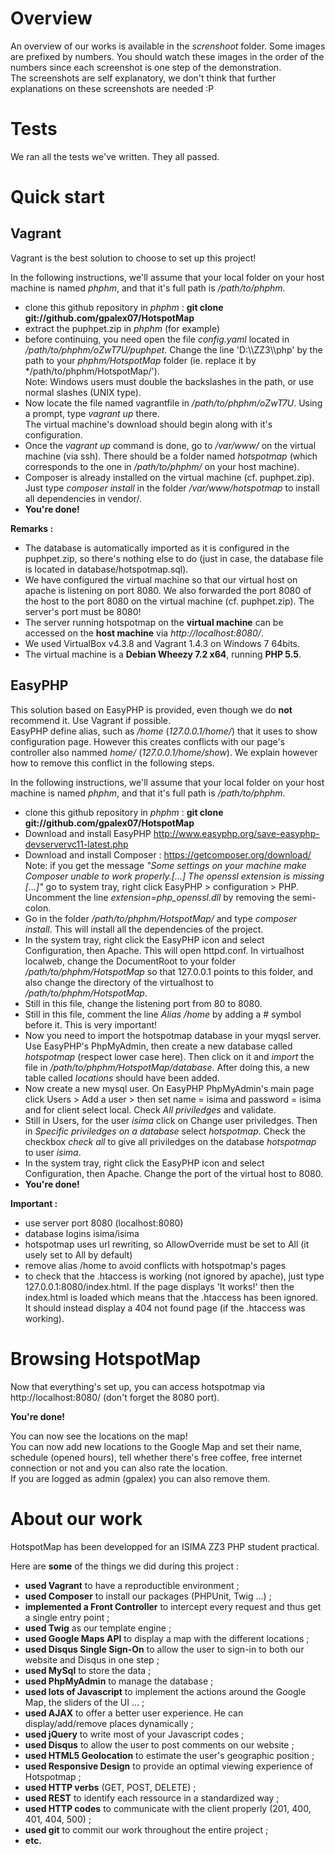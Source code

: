 Overview
=====
An overview of our works is available in the *screnshoot* folder. Some images are prefixed by numbers. You should watch these images in the order of the numbers since each screenshot is one step of the demonstration.  
The screenshots are self explanatory, we don't think that further explanations on these screenshots are needed :P

Tests
====
We ran all the tests we've written. They all passed.

Quick start
=======
Vagrant
-----------
Vagrant is the best solution to choose to set up this project!

In the following instructions, we'll assume that your local folder on your host machine is named *phphm*, and that it's full path is */path/to/phphm*.

- clone this github repository in *phphm* : **git clone git://github.com/gpalex07/HotspotMap**
- extract the puphpet.zip in *phphm* (for example)
- before continuing, you need open the file *config.yaml* located in */path/to/phphm/oZwT7U/puphpet*. Change the line 'D:\\\ZZ3\\\php' by the path to your *phphm/HotspotMap* folder (ie. replace it by */path/to/phphm/HotspotMap/').  
Note: Windows users must double the backslashes in the path, or use normal slashes (UNIX type).
- Now locate the file named vagrantfile in */path/to/phphm/oZwT7U*. Using a prompt, type *vagrant up* there.  
The virtual machine's download should begin along with it's configuration.
- Once the *vagrant up* command is done, go to */var/www/* on the virtual machine (via ssh). There should be a folder named *hotspotmap* (which corresponds to the one in */path/to/phphm/* on your host machine).
- Composer is already installed on the virtual machine (cf. puphpet.zip). Just type *composer install* in the folder */var/www/hotspotmap* to install all dependencies in vendor/.
- **You're done!**

**Remarks :**

- The database is automatically imported as it is configured in the puphpet.zip, so there's nothing else to do (just in case, the database file is located in database/hotspotmap.sql). 
- We have configured the virtual machine so that our virtual host on apache is listening on port 8080. We also forwarded the port 8080 of the host to the port 8080 on the virtual machine (cf. puphpet.zip). The server's port must be 8080! 
- The server running hotspotmap on the **virtual machine** can be accessed on the **host machine** via *http://localhost:8080/*.
- We used VirtualBox v4.3.8 and Vagrant 1.4.3 on Windows 7 64bits.
- The virtual machine is a **Debian Wheezy 7.2 x64**, running **PHP 5.5**.


EasyPHP
--------------

This solution based on EasyPHP is provided, even though we do **not** recommend it. Use Vagrant if possible.  
EasyPHP define alias, such as */home* (*127.0.0.1/home/*) that it uses to show configuration page. However this creates conflicts with our page's controller also nammed *home/* (*127.0.0.1/home/show*). We explain however how to remove this conflict in the following steps.

In the following instructions, we'll assume that your local folder on your host machine is named *phphm*, and that it's full path is */path/to/phphm*.

- clone this github repository in *phphm* : **git clone git://github.com/gpalex07/HotspotMap**
- Download and install EasyPHP http://www.easyphp.org/save-easyphp-devservervc11-latest.php
- Download and install Composer : https://getcomposer.org/download/  
Note: if you get the message *"Some settings on your machine make Composer unable to work properly.[...] The openssl extension is missing [...]"* go to system tray, right click EasyPHP > configuration > PHP. Uncomment the line *extension=php_openssl.dll* by removing the semi-colon.
- Go in the folder */path/to/phphm/HotspotMap/* and type *composer install*. This will install all the dependencies of the project.
- In the system tray, right click the EasyPHP icon and select Configuration, then Apache. This will open httpd.conf. In virtualhost localweb, change the DocumentRoot to your folder */path/to/phphm/HotspotMap* so that 127.0.0.1 points to this folder, and also change the directory of the virtualhost to */path/to/phphm/HotspotMap*.
- Still in this file, change the listening port from 80 to 8080.
- Still in this file, comment the line *Alias /home* by adding a # symbol before it. This is very important!
- Now you need to import the hotspotmap database in your myqsl server. Use EasyPHP's PhpMyAdmin, then create a new database called *hotspotmap* (respect lower case here). Then click on it and *import* the file in */path/to/phphm/HotspotMap/database*. After doing this, a new table called *locations* should have been added.
- Now create a new mysql user. On EasyPHP PhpMyAdmin's main page click Users > Add a user > then set name = isima and password = isima and for client select local. Check *All priviledges* and validate.
- Still in Users, for the user *isima* click on Change user priviledges. Then in *Specific priviledges on a database* select *hotspotmap*. Check the checkbox *check all* to give all priviledges on the database *hotspotmap* to user *isima*.
- In the system tray, right click the EasyPHP icon and select Configuration, then Apache. Change the port of the virtual host to 8080.
- **You're done!**

**Important :**

- use server port 8080 (localhost:8080)
- database logins isima/isima
- hotspotmap uses url rewriting, so AllowOverride must be set to All (it usely set to All by default)
- remove alias /home to avoid conflicts with hotspotmap's pages
- to check that the .htaccess is working (not ignored by apache), just type 127.0.0.1:8080/index.html. If the page displays 'It works!' then the index.html is loaded which means that the .htaccess has been ignored. It should instead display a 404 not found page (if the .htaccess was working).


Browsing HotspotMap
===================

Now that everything's set up, you can access hotspotmap via http://localhost:8080/ (don't forget the 8080 port).
  
**You're done!**

You can now see the locations on the map!  
You can now add new locations to the Google Map and set their name, schedule (opened hours), tell whether there's free coffee, free internet connection or not and you can also rate the location.  
If you are logged as admin (gpalex) you can also remove them.

About our work
==============

HotspotMap has been developped for an ISIMA ZZ3 PHP student practical.

Here are **some** of the things we did during this project :

- **used Vagrant** to have a reproductible environment ;
- **used Composer** to install our packages (PHPUnit, Twig ...) ;
- **implemented a Front Controller** to intercept every request and thus get a single entry point ;
- **used Twig** as our template engine ;
- **used Google Maps API** to display a map with the different locations ;
- **used Disqus Single Sign-On** to allow the user to sign-in to both our website and Disqus in one step ;
- **used MySql** to store the data ;
- **used PhpMyAdmin** to manage the database ;
- **used lots of Javascript** to implement the actions around the Google Map, the sliders of the UI ... ;
- **used AJAX** to offer a better user experience. He can display/add/remove places dynamically ;
- **used jQuery** to write most of your Javascript codes ;
- **used Disqus** to allow the user to post comments on our website ;
- **used HTML5 Geolocation** to estimate the user's geographic position ;
- **used Responsive Design** to provide an optimal viewing experience of Hotspotmap ;
- **used HTTP verbs** (GET, POST, DELETE) ;
- **used REST** to identify each ressource in a standardized way ;
- **used HTTP codes** to communicate with the client properly (201, 400, 401, 404, 500) ;
- **used git** to commit our work throughout the entire project ;
- **etc.**
